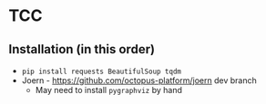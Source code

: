 # TCC

## Installation (in this order)

* `pip install requests BeautifulSoup tqdm`
* Joern - https://github.com/octopus-platform/joern dev branch
  * May need to install `pygraphviz` by hand

